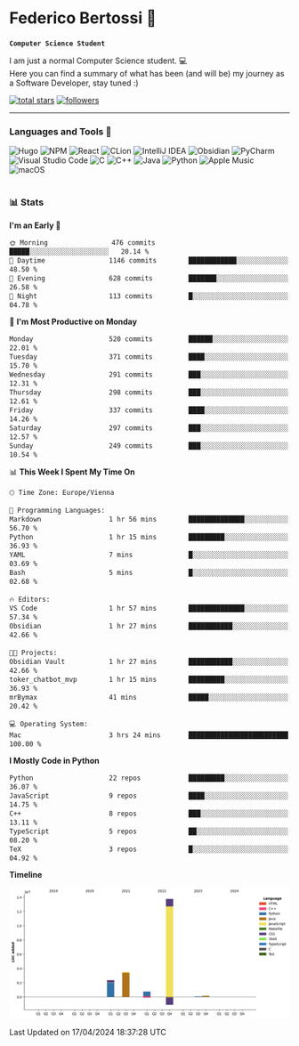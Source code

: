 # Federico Bertossi 🚀

**`Computer Science Student`**

[//]: # (Thanks to @ForrestKnight for the inspiration.)

<!-- TODO: Insert a banner image -->

I am just a normal Computer Science student. 💻 </br>
Here you can find a summary of what has been (and will be) my journey as a Software Developer, stay tuned :)

   <p>
      <a href="https://github.com/mrBymax?tab=repositories&sort=stargazers">
         <img alt="total stars" title="Total stars on GitHub" src="https://custom-icon-badges.demolab.com/github/stars/mrBymax?color=55960c&style=for-the-badge&labelColor=488207&logo=star"/></a>
<a href="https://github.com/mrBymax?tab=followers">
         <img alt="followers" title="Follow me on Github" src="https://custom-icon-badges.demolab.com/github/followers/mrBymax?color=236ad3&labelColor=1155ba&style=for-the-badge&logo=person-add&label=Follow&logoColor=white"/></a>
   </p>

---

<!-- TODO: Insert a GIF -->
### Languages and Tools 🧰

<!-- TODO: Change it with shields -->
![Hugo](https://img.shields.io/badge/Hugo-black.svg?style=for-the-badge&logo=Hugo)
![NPM](https://img.shields.io/badge/NPM-%23CB3837.svg?style=for-the-badge&logo=npm&logoColor=white)
![React](https://img.shields.io/badge/react-%2320232a.svg?style=for-the-badge&logo=react&logoColor=%2361DAFB)
![CLion](https://img.shields.io/badge/CLion-black?style=for-the-badge&logo=clion&logoColor=white)
![IntelliJ IDEA](https://img.shields.io/badge/IntelliJIDEA-000000.svg?style=for-the-badge&logo=intellij-idea&logoColor=white)
![Obsidian](https://img.shields.io/badge/Obsidian-%23483699.svg?style=for-the-badge&logo=obsidian&logoColor=white)
![PyCharm](https://img.shields.io/badge/pycharm-143?style=for-the-badge&logo=pycharm&logoColor=black&color=black&labelColor=green)
![Visual Studio Code](https://img.shields.io/badge/Visual%20Studio%20Code-0078d7.svg?style=for-the-badge&logo=visual-studio-code&logoColor=white)
![C](https://img.shields.io/badge/c-%2300599C.svg?style=for-the-badge&logo=c&logoColor=white)
![C++](https://img.shields.io/badge/c++-%2300599C.svg?style=for-the-badge&logo=c%2B%2B&logoColor=white)
![Java](https://img.shields.io/badge/java-%23ED8B00.svg?style=for-the-badge&logo=openjdk&logoColor=white)
![Python](https://img.shields.io/badge/python-3670A0?style=for-the-badge&logo=python&logoColor=ffdd54)
![Apple Music](https://img.shields.io/badge/Apple_Music-9933CC?style=for-the-badge&logo=apple-music&logoColor=white)
![macOS](https://img.shields.io/badge/mac%20os-000000?style=for-the-badge&logo=macos&logoColor=F0F0F0)


#

### 📊 Stats

<!-- ![My GitHub stats](https://github-readme-stats.vercel.app/api?username=mrBymax&show_icons=true&theme=dracula) -->


<!--START_SECTION:waka-->
**I'm an Early 🐤** 

```text
🌞 Morning                476 commits         █████░░░░░░░░░░░░░░░░░░░░   20.14 % 
🌆 Daytime                1146 commits        ████████████░░░░░░░░░░░░░   48.50 % 
🌃 Evening                628 commits         ███████░░░░░░░░░░░░░░░░░░   26.58 % 
🌙 Night                  113 commits         █░░░░░░░░░░░░░░░░░░░░░░░░   04.78 % 
```
📅 **I'm Most Productive on Monday** 

```text
Monday                   520 commits         ██████░░░░░░░░░░░░░░░░░░░   22.01 % 
Tuesday                  371 commits         ████░░░░░░░░░░░░░░░░░░░░░   15.70 % 
Wednesday                291 commits         ███░░░░░░░░░░░░░░░░░░░░░░   12.31 % 
Thursday                 298 commits         ███░░░░░░░░░░░░░░░░░░░░░░   12.61 % 
Friday                   337 commits         ████░░░░░░░░░░░░░░░░░░░░░   14.26 % 
Saturday                 297 commits         ███░░░░░░░░░░░░░░░░░░░░░░   12.57 % 
Sunday                   249 commits         ███░░░░░░░░░░░░░░░░░░░░░░   10.54 % 
```


📊 **This Week I Spent My Time On** 

```text
🕑︎ Time Zone: Europe/Vienna

💬 Programming Languages: 
Markdown                 1 hr 56 mins        ██████████████░░░░░░░░░░░   56.70 % 
Python                   1 hr 15 mins        █████████░░░░░░░░░░░░░░░░   36.93 % 
YAML                     7 mins              █░░░░░░░░░░░░░░░░░░░░░░░░   03.69 % 
Bash                     5 mins              █░░░░░░░░░░░░░░░░░░░░░░░░   02.68 % 

🔥 Editors: 
VS Code                  1 hr 57 mins        ██████████████░░░░░░░░░░░   57.34 % 
Obsidian                 1 hr 27 mins        ███████████░░░░░░░░░░░░░░   42.66 % 

🐱‍💻 Projects: 
Obsidian Vault           1 hr 27 mins        ███████████░░░░░░░░░░░░░░   42.66 % 
toker_chatbot_mvp        1 hr 15 mins        █████████░░░░░░░░░░░░░░░░   36.93 % 
mrBymax                  41 mins             █████░░░░░░░░░░░░░░░░░░░░   20.42 % 

💻 Operating System: 
Mac                      3 hrs 24 mins       █████████████████████████   100.00 % 
```

**I Mostly Code in Python** 

```text
Python                   22 repos            █████████░░░░░░░░░░░░░░░░   36.07 % 
JavaScript               9 repos             ████░░░░░░░░░░░░░░░░░░░░░   14.75 % 
C++                      8 repos             ███░░░░░░░░░░░░░░░░░░░░░░   13.11 % 
TypeScript               5 repos             ██░░░░░░░░░░░░░░░░░░░░░░░   08.20 % 
TeX                      3 repos             █░░░░░░░░░░░░░░░░░░░░░░░░   04.92 % 
```



**Timeline**

![Lines of Code chart](https://raw.githubusercontent.com/mrBymax/mrBymax/main/assets/bar_graph.png)


 Last Updated on 17/04/2024 18:37:28 UTC
<!--END_SECTION:waka-->


[linkedin]: https://linkedin.com/federico-bertossi
[website]:  https://www.federicobertossi.com

</details>
